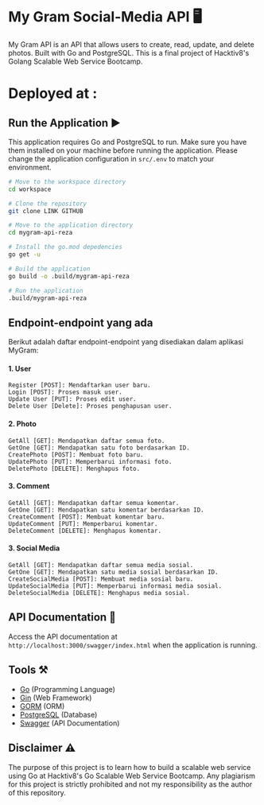 # My Gram Social-Media API 🖥️

My Gram API is an API that allows users to create, read, update, and delete photos.
Built with Go and PostgreSQL. This is a final project of Hacktiv8's Golang Scalable Web Service Bootcamp.

# Deployed at :


## Run the Application ▶️

This application requires Go and PostgreSQL to run. Make sure you have them installed on your machine before running the
application.
Please change the application configuration in `src/.env` to match your environment.

```bash
# Move to the workspace directory
cd workspace

# Clone the repository
git clone LINK GITHUB

# Move to the application directory
cd mygram-api-reza

# Install the go.mod depedencies
go get -u

# Build the application
go build -o .build/mygram-api-reza

# Run the application
.build/mygram-api-reza
```

## Endpoint-endpoint yang ada

Berikut adalah daftar endpoint-endpoint yang disediakan dalam aplikasi MyGram:

#### 1. User

```
Register [POST]: Mendaftarkan user baru.
Login [POST]: Proses masuk user.
Update User [PUT]: Proses edit user.
Delete User [Delete]: Proses penghapusan user.
```

#### 2. Photo

```
GetAll [GET]: Mendapatkan daftar semua foto.
GetOne [GET]: Mendapatkan satu foto berdasarkan ID.
CreatePhoto [POST]: Membuat foto baru.
UpdatePhoto [PUT]: Memperbarui informasi foto.
DeletePhoto [DELETE]: Menghapus foto.
```

#### 3. Comment

```
GetAll [GET]: Mendapatkan daftar semua komentar.
GetOne [GET]: Mendapatkan satu komentar berdasarkan ID.
CreateComment [POST]: Membuat komentar baru.
UpdateComment [PUT]: Memperbarui komentar.
DeleteComment [DELETE]: Menghapus komentar.
```

#### 3. Social Media

```
GetAll [GET]: Mendapatkan daftar semua media sosial.
GetOne [GET]: Mendapatkan satu media sosial berdasarkan ID.
CreateSocialMedia [POST]: Membuat media sosial baru.
UpdateSocialMedia [PUT]: Memperbarui informasi media sosial.
DeleteSocialMedia [DELETE]: Menghapus media sosial.
```

## API Documentation 📑

Access the API documentation at `http://localhost:3000/swagger/index.html` when the application is running.

## Tools ⚒️

- [Go](https://golang.org/) (Programming Language)
- [Gin](https://gin-gonic.com/) (Web Framework)
- [GORM](https://gorm.io/) (ORM)
- [PostgreSQL](https://www.postgresql.org/) (Database)
- [Swagger](https://swagger.io/) (API Documentation)

## Disclaimer ⚠️

The purpose of this project is to learn how to build a scalable web service using Go at Hacktiv8's Go Scalable Web Service Bootcamp.
Any plagiarism for this project is strictly prohibited and not my responsibility as the author of this repository.
